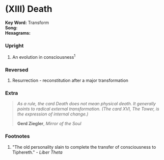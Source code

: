 # (XIII) Death 

**Key Word:** Transform  
**Song:**   
**Hexagrams:** 



### Upright

1) An evolution in consciousness<sup>1<sup>



### Reversed

1) Resurrection - reconstitution after a major transformation



### Extra

>*As a rule, the card Death does not mean physical death. It generally points to radical external transformation. (The card XVI, The Tower, is the expression of internal change.)*
>
>**Gerd Ziegler**, *Mirror of the Soul*



### Footnotes

1. "The old personality slain to complete the transfer of consciousness to Tiphereth." - *Liber Theta*


